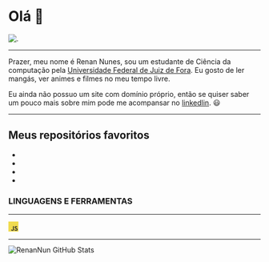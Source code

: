 # Olá 👋

![.](https://media.giphy.com/media/Nx0rz3jtxtEre/giphy.gif)
<code><hr></code>
Prazer, meu nome é Renan Nunes, sou um estudante de Ciência da computação pela [Universidade Federal de Juiz de Fora](https://www2.ufjf.br/ufjf/). Eu gosto de ler mangás, ver animes e filmes no meu tempo livre.

Eu ainda não possuo um site com domínio próprio, então se quiser saber um pouco mais sobre mim pode me acompansar no [linkedlin](https://www.linkedin.com/in/renan-nunesufjf/). 
:smiley:
<code><hr></code>
## Meus repositórios favoritos

-
-
-
-

### LINGUAGENS E FERRAMENTAS



<code><hr></code>
<code><img height="20" src="https://raw.githubusercontent.com/github/explore/80688e429a7d4ef2fca1e82350fe8e3517d3494d/topics/javascript/javascript.png"></code>
<code><hr></code>
![RenanNun GitHub Stats](https://github-readme-stats.vercel.app/api?username=renanNun&show_icons=true)
